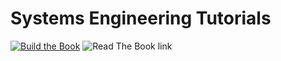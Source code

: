 # Systems Engineering Tutorials

[![Build the Book](https://github.com/davestearns/tutorials/actions/workflows/mdbook.yml/badge.svg)](https://github.com/davestearns/tutorials/actions/workflows/mdbook.yml) ![Read The Book link](https://img.shields.io/badge/Read%20The%20Book-blue)

